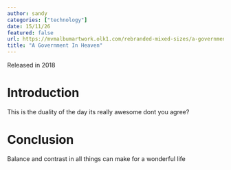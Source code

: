 ```yaml
---
author: sandy
categories: ["technology"]
date: 15/11/26
featured: false
url: https://mvmalbumartwork.olk1.com/rebranded-mixed-sizes/a-government-in-heaven.webp
title: "A Government In Heaven"
---
```

Released in 2018

# Introduction

This is the duality of the day its really awesome dont you agree?

# Conclusion
Balance and contrast in all things can make for a wonderful life